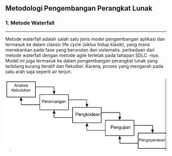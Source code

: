 ## Metodologi Pengembangan Perangkat Lunak

### 1. Metode Waterfall
---
Metode waterfall adalah salah satu jenis model pengembangan aplikasi dan termasuk ke dalam classic life cycle (siklus hidup klasik), yang mana menekankan pada fase yang berurutan dan sistematis. perbedaan dari metode waterfall dengan metode agile terletak pada tahapan SDLC -nya. Model ini juga termasuk ke dalam pengembangan perangkat lunak yang terbilang kurang iteratif dan fleksibel. Karena, proses yang mengarah pada satu arah saja seperti air terjun.

<img src="image/waterfall.png">